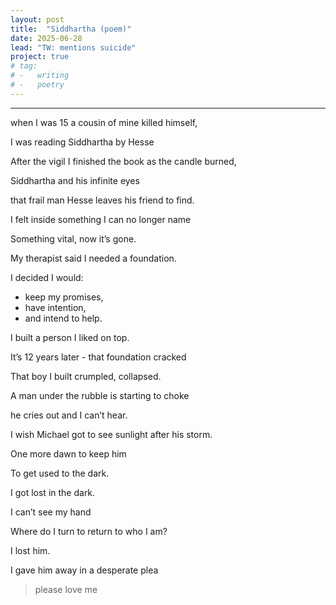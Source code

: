 ```yaml
---
layout: post
title:  "Siddhartha (poem)"
date: 2025-06-28
lead: "TW: mentions suicide"
project: true
# tag:
# -   writing
# -   poetry
---
```


---

when I was 15 a cousin of mine killed himself, 

I was reading Siddhartha by Hesse 

After the vigil I finished the book as the candle burned, 

Siddhartha and his infinite eyes 

that frail man Hesse leaves his friend to find.

I felt inside something I can no longer name

Something vital, now it’s gone. 

My therapist said I needed a foundation. 

I decided I would:
- keep my promises,
- have intention,
- and intend to help.

I built a person I liked on top. 

It’s 12 years later - that foundation cracked

That boy I built crumpled, collapsed.

A man under the rubble is starting to choke 

he cries out and I can’t hear.

I wish Michael got to see sunlight after his storm. 

One more dawn to keep him

To get used to the dark. 

I got lost in the dark. 

I can’t see my hand 
 
Where do I turn to return to who I am?

I lost him. 

I gave him away in a desperate plea 

> please love me